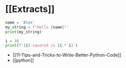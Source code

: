# [[Extracts]]

```python
name = 'Alex'
my_string = f'Hello {name}!'
print(my_string)

i = 10
print(f'{i} squared is {i * i}')
```

- [[11-Tips-and-Tricks-to-Write-Better-Python-Code]]
- [[python]]
